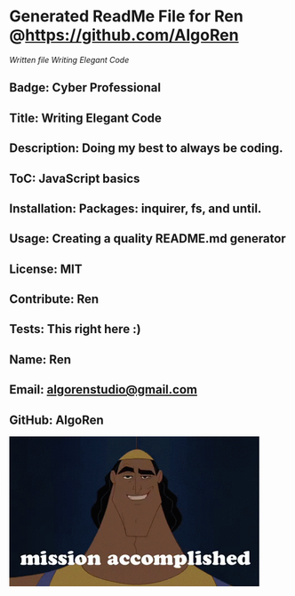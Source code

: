 # Generated ReadMe File for Ren @https://github.com/AlgoRen
*Written file Writing Elegant Code*
## Badge: Cyber Professional
## Title: Writing Elegant Code
## Description: Doing my best to always be coding.
## ToC: JavaScript basics
## Installation: Packages: inquirer, fs, and until.
## Usage: Creating a quality README.md generator
## License: MIT
## Contribute: Ren
## Tests: This right here :)
## Name: Ren
## Email: algorenstudio@gmail.com
## GitHub: AlgoRen
![](completedgif.gif)
